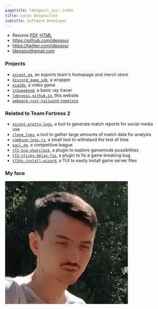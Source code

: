 ```yaml
---
pagetitle: ldesgoui\_xyz::index
title: Lucas Desgouilles
subtitle: Software Developer
---
```


- Resume [PDF](./resume.pdf) [HTML](./resume.html)
- <https://github.com/ldesgoui>
- <https://twitter.com/ldesgoui>
- <ldesgoui@gmail.com>


### Projects

- [`ascent.gg`](https://github.com/ldesgoui/ascent), an esports team's homepage and merch store
- [`discord_game_sdk`](https://github.com/ldesgoui/discord_game_sdk), a wrapper
- [`eia3de`](https://github.com/eia3de/eia3de), a video game
- [`in1weekend`](https://github.com/ldesgoui/in1weekend), a basic ray tracer
- [`ldesgoui.github.io`](https://github.com/ldesgoui/ldesgoui.github.io), this website
- [`webpack-rust-tailwind-template`](https://github.com/ldesgoui/webpack-rust-tailwind-template)


### Related to Team Fortress 2

- [`ascent-pretty-logs`](https://github.com/ldesgoui/ascent-pretty-logs), a tool to generate match reports for social media use
- [`clone_logs`](https://github.com/ldesgoui/clone_logs), a tool to gather large amounts of match data for analysis
- [`combine-logs-js`](https://github.com/ldesgoui/combine-logs-js), a small tool to withstand the test of time
- [`nacl.gg`](https://github.com/nacl-gg), a competitive league
- [`tf2-5cp-shotclock`](https://github.com/ldesgoui/tf2-5cp-shotclock), a plugin to explore gamemode possibilities
- [`tf2-sticky-delay-fix`](https://github.com/ldesgoui/tf2-sticky-delay-fix), a plugin to fix a game breaking bug
- [`tf2ds-install-wizard`](https://github.com/ldesgoui/tf2ds-install-wizard), a TUI to easily install game server files


### My face

<picture>
  <source srcset="avatar.webp" type="image/webp">
  <source srcset="avatar.png" type="image/png">
  <source srcset="avatar.jpg" type="image/jpeg">
  <img src="avatar.png" alt="My face" class="cheer centered-image" />
</picture>
